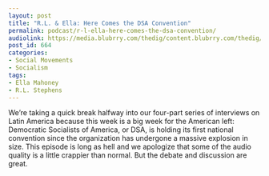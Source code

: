 ```yaml
---
layout: post
title: "R.L. & Ella: Here Comes the DSA Convention"
permalink: podcast/r-l-ella-here-comes-the-dsa-convention/
audiolink: https://media.blubrry.com/thedig/content.blubrry.com/thedig/The_Dig_-_EP_38_-_DSA.mp3
post_id: 664
categories: 
- Social Movements
- Socialism
tags: 
- Ella Mahoney
- R.L. Stephens
---
```


We’re taking a quick break halfway into our four-part series of interviews on Latin America because this week is a big week for the American left: Democratic Socialists of America, or DSA, is holding its first national convention since the organization has undergone a massive explosion in size. This episode is long as hell and we apologize that some of the audio quality is a little crappier than normal. But the debate and discussion are great.
